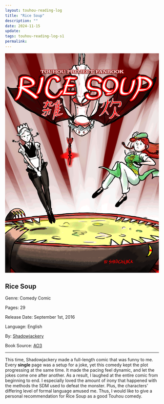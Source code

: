 ```yaml
---
layout: touhou-reading-log
title: "Rice Soup"
description: ""
date: 2024-11-15
update: 
tags: touhou-reading-log-s1
permalink:
---
```

![Rice Soup.webp](/images/indexes-extras/touhou-reading-log/S1/13/cover.webp)
## Rice Soup

Genre: Comedy Comic

Pages: 29

Release Date: September 1st, 2016

Language: English

By: [Shadowjackery](https://shadowjackery.tumblr.com/)

Book Source: [AO3](https://archiveofourown.org/works/20084179)
- - -

This time, Shadowjackery made a full-length comic that was funny to me. Every **single** page was a setup for a joke, yet this comedy kept the plot progressing at the same time. It made the pacing feel dynamic, and let the jokes come one after another. As a result, I laughed at the entire comic from beginning to end. I especially loved the amount of irony that happened with the methods the SDM used to defeat the monster. Plus, the characters' differing level of formal language amused me. Thus, I would like to give a personal recommendation for Rice Soup as a good Touhou comedy.